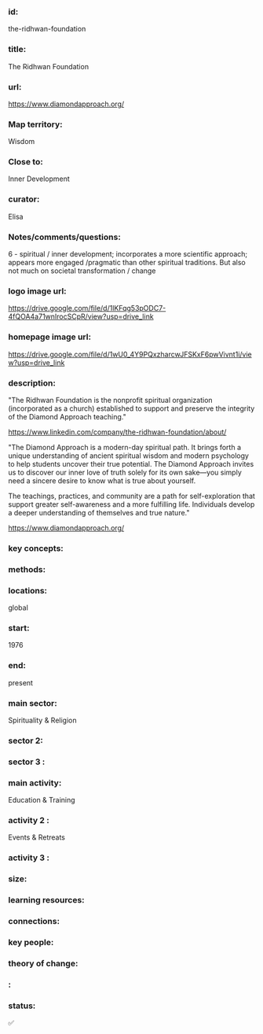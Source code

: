 ### id: 
  the-ridhwan-foundation
### title: 
  The Ridhwan Foundation
### url: 
  https://www.diamondapproach.org/
### Map territory: 
  Wisdom
### Close to: 
  Inner Development
### curator: 
  Elisa
### Notes/comments/questions: 
  6 - spiritual / inner development; incorporates a more scientific approach; appears more engaged /pragmatic than other spiritual traditions. But also not much on societal transformation / change
### logo image url: 
  https://drive.google.com/file/d/1lKFqg53pODC7-4fQOA4a71wnIrocSCpR/view?usp=drive_link
### homepage image url: 
  https://drive.google.com/file/d/1wU0_4Y9PQxzharcwJFSKxF6pwVivnt1i/view?usp=drive_link
### description: 
  "The Ridhwan Foundation is the nonprofit spiritual organization (incorporated as a church) established to support and preserve the integrity of the Diamond Approach teaching."

https://www.linkedin.com/company/the-ridhwan-foundation/about/

"The Diamond Approach is a modern-day spiritual path. It brings forth a unique understanding of ancient spiritual wisdom and modern psychology to help students uncover their true potential. The Diamond Approach invites us to discover our inner love of truth solely for its own sake—you simply need a sincere desire to know what is true about yourself.

The teachings, practices, and community are a path for self-exploration that support greater self-awareness and a more fulfilling life. Individuals develop a deeper understanding of themselves and true nature."

https://www.diamondapproach.org/
### key concepts: 
  
### methods: 
  
### locations: 
  global
### start: 
  1976
### end: 
  present
### main sector: 
  Spirituality & Religion
### sector 2: 
  
### sector 3 : 
  
### main activity: 
  Education & Training
### activity 2 : 
  Events & Retreats
### activity 3 : 
  
### size: 
  
### learning resources: 
  
### connections: 
  
### key people: 
  
### theory of change: 
  
### : 
  
### status: 
  ✅
